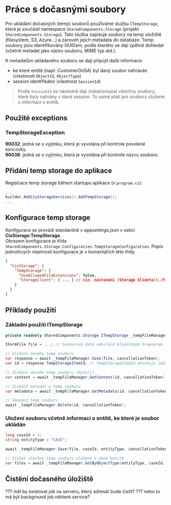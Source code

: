 ﻿# Práce s dočasnými soubory
Pro ukládání dočasných (temp) souborů používáme službu `ITempStorage`, která je součástí namespace `SharedComponents.Storage` (projekt `SharedComponents.Storage`).
Tato služba zapisuje soubory na temp uložiště (filesystem, S3, Azure...) a zároveň jejich metadata do databáze. 
Temp soubory jsou identifikovány GUIDem, podle kterého se dají zpětně dohledat (včetně metadat jako název souboru, MIME typ atd.).

K metadatům ukládaného souboru se dají připojit další informace:
- ke které entitě (např. CustomerOnSA) byl daný soubor nahráván (vlastnosti `ObjectId`, `ObjectType`)
- session identifikátor (vlastnost `SessionId`)

> Podle `SessionId` se následně dají získat/smazat všechny soubory, které byly nahrány v dané session. To samé platí pro soubory uložené s informací o entitě.

## Použité exceptions
### TempStorageException
**90032**: jedná se o vyjímku, která je vyvolána při kontrole povolené koncovky.  
**90038**: jedná se o vyjímku, která je vyvolána při kontrole názvu souboru.

## Přidání temp storage do aplikace
Registrace temp storage během startupu aplikace (v `program.cs`):
```csharp
...
builder.AddCisStorageServices().AddTempStorage();
...
```

## Konfigurace temp storage
Konfigurace se provádí standardně v *appsettings.json* v sekci **CisStorage:TempStorage**.  
Obrazem konfigurace je třída `SharedComponents.Storage.Configuration.TempStorageConfiguration`.
Popis jednotlivých vlastností konfigurace je v komentářích této třídy.
```json
{
  "CisStorage": {
    "TempStorage": {
      "UseAllowedFileExtensions": false,
      "StorageClient": { ... } // viz. nastavení [Storage klienta](./filestorage.md)
    }
  }
}
```

## Příklady použití

### Základní použití ITempStorage
```csharp
private readonly SharedComponents.Storage.ITempStorage _tempFileManager;

IFormFile file = ...; // Souborová data odeslaná klientským browserem

// Uložení nového temp souboru
var response = await _tempFileManager.Save(file, cancellationToken);
var id = response.TempStorageItemId; // TempStorageItemId obsahuje jedinečný GUID daného souboru

// Získání obsahu temp souboru (byte[])
var content = await _tempFileManager.GetContent(id, cancellationToken);

// Získání metadat o temp souboru
var metadata = await _tempFileManager.GetMetadata(id, cancellationToken);

// Smazání temp souboru
await _tempFileManager.Delete(id, cancellationToken);
```

### Uložení souboru včetně informací o entitě, ke které je soubor ukládán
```csharp
long caseId = 1;
string entityType = "CASE";

await _tempFileManager.Save(file, caseId, entityType, cancellationToken);

// Získat všechny temp soubory uložené k dané entitě
var files = await _tempFileManager.GetByObjectType(entityType, caseId, cancellationToken);
```

## Čistění dočasného úložiště
??? měl by existovat job na serveru, který adresář bude čistit?
??? nebo to má být background job některé service?